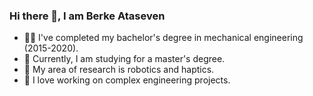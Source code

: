 ### Hi there 👋, I am Berke Ataseven

- 👨‍🎓 I've completed my bachelor's degree in mechanical engineering (2015-2020).
- 📖 Currently, I am studying for a master's degree.
- 🤖 My area of research is robotics and haptics.
- 🚩 I love working on complex engineering projects.



<!--
**bataseven/bataseven** is a ✨ _special_ ✨ repository because its `README.md` (this file) appears on your GitHub profile.

Here are some ideas to get you started:

- 🔭 I’m currently working on ...
- 🌱 I’m currently learning ...
- 👯 I’m looking to collaborate on ...
- 🤔 I’m looking for help with ...
- 💬 Ask me about ...
- 📫 How to reach me: ...
- 😄 Pronouns: ...
- ⚡ Fun fact: ...
-->
